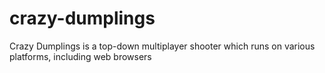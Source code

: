 # crazy-dumplings
Crazy Dumplings is a top-down multiplayer shooter which runs on various platforms, including web browsers
